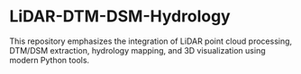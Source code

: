 # LiDAR-DTM-DSM-Hydrology
This repository emphasizes the integration of LiDAR point cloud processing, DTM/DSM extraction, hydrology mapping, and 3D visualization using modern Python tools.
